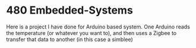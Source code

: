 # 480 Embedded-Systems

Here is a project I have done for Arduino based system. One Arduino reads the temperature (or whatever you want to), and then uses a Zigbee to transfer that data to another (in this case a simblee)
